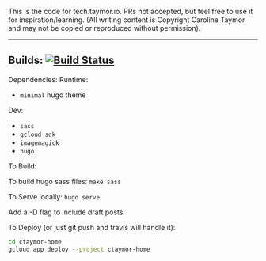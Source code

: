 This is the code for tech.taymor.io. PRs not accepted, but feel free to use it for inspiration/learning. (All writing content is Copyright Caroline Taymor and may not be copied or reproduced without permission).

-------
Builds:
[![Build Status](https://travis-ci.org/ctaymor/ctaymor-tech.svg?branch=master)](https://travis-ci.org/ctaymor/ctaymor-tech)
-------

Dependencies:
Runtime:
* `minimal` hugo theme

Dev:
* `sass`
* `gcloud sdk`
* `imagemagick`
* `hugo`

To Build:

To build hugo sass files: `make sass`

To Serve locally:
`hugo serve`

Add a -D flag to include draft posts.

To Deploy (or just git push and travis will handle it):
```bash
cd ctaymor-home
gcloud app deploy --project ctaymor-home
```
